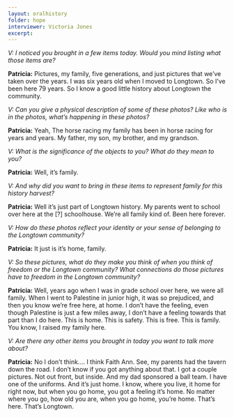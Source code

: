 ```yaml
---
layout: oralhistory
folder: hope
interviewer: Victoria Jones
excerpt: 
---
```


*V: I noticed you brought in a few items today. Would you mind listing what those items are?*

**Patricia:** Pictures, my family, five generations, and just pictures that we’ve taken over the years. I was six years old when I moved to Longtown. So I’ve been here 79 years. So I know a good little history about Longtown the community. 

*V: Can you give a physical description of some of these photos? Like who is in the photos, what’s happening in these photos?*

**Patricia:** Yeah, The horse racing my family has been in horse racing for years and years. My father, my son, my brother, and my grandson. 

*V: What is the significance of the objects to you? What do they mean to you?*

**Patricia:** Well, it’s family. 

*V: And why did you want to bring in these items to represent family for this history harvest?*

**Patricia:** Well it’s just part of Longtown history. My parents went to school over here at the [?] schoolhouse. We’re all family kind of. Been here forever. 

*V: How do these photos reflect your identity or your sense of belonging to the Longtown community?*

**Patricia:** It just is it’s home, family. 

*V: So these pictures, what do they make you think of when you think of freedom or the Longtown community? What connections do those pictures have to freedom in the Longtown community?*

**Patricia:** Well, years ago when I was in grade school over here, we were all family. When I went to Palestine in junior high, it was so prejudiced, and then you know we’re free here, at home. I don’t have the feeling, even though Palestine is just a few miles away, I don’t have a feeling towards that part than I do here. This is home. This is safety. This is free. This is family. You know, I raised my family here. 

*V: Are there any other items you brought in today you want to talk more about?*

**Patricia:** No I don’t think.... I think Faith Ann. See, my parents had the tavern down the road. I don’t know if you got anything about that. I got a couple pictures. Not out front, but inside. And my dad sponsored a ball team. I have one of the uniforms. And it’s just home. I know, where you live, it home for right now, but when you go home, you got a feeling it’s home. No matter where you go, how old you are, when you go home, you’re home. That’s here. That’s Longtown.
